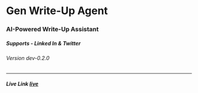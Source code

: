 # Gen Write-Up Agent

### AI-Powered Write-Up Assistant

##### Supports - Linked In & Twitter

###### Version dev-0.2.0

---

##### Live Link [live]()
